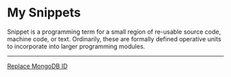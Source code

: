 # My Snippets

Snippet is a programming term for a small region of re-usable source code, machine code, or text. Ordinarily, these are formally defined operative units to incorporate into larger programming modules.

---

[Replace MongoDB ID](My%20Snippets%201b2aeacbb29981c8a2b5c37637fa0443/Replace%20MongoDB%20ID%201b2aeacbb299819ebb5ecc89dfd525cc.md)